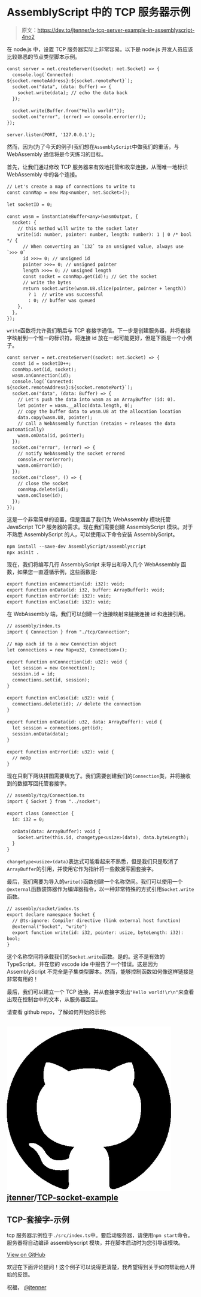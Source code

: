 # AssemblyScript 中的 TCP 服务器示例

> 原文：<https://dev.to/jtenner/a-tcp-server-example-in-assemblyscript-4no2>

在 node.js 中，设置 TCP 服务器实际上非常容易。以下是 node.js 开发人员应该比较熟悉的节点类型脚本示例。

```
const server = net.createServer((socket: net.Socket) => {
  console.log(`Connected: ${socket.remoteAddress}:${socket.remotePort}`);
  socket.on("data", (data: Buffer) => {
    socket.write(data); // echo the data back
  });

  socket.write(Buffer.from("Hello world!"));
  socket.on("error", (error) => console.error(err));
});

server.listen(PORT, '127.0.0.1'); 
```

然而，因为(为了今天的例子)我们想在`AssemblyScript`中做我们的重活，与 WebAssembly 通信将是今天练习的目标。

首先，让我们通过修改 TCP 服务器来有效地托管和枚举连接，从而唯一地标识 WebAssembly 中的各个连接。

```
// Let's create a map of connections to write to
const connMap = new Map<number, net.Socket>();

let socketID = 0;

const wasm = instantiateBuffer<any>(wasmOutput, {
  socket: {
    // this method will write to the socket later
    write(id: number, pointer: number, length: number): 1 | 0 /* bool */ {
      // When converting an `i32` to an unsigned value, always use `>>> 0`
      id >>>= 0; // unsigned id
      pointer >>>= 0; // unsigned pointer
      length >>>= 0; // unsigned length
      const socket = connMap.get(id)!; // Get the socket
      // write the bytes 
      return socket.write(wasm.U8.slice(pointer, pointer + length))
        ? 1  // write was successful 
        : 0; // buffer was queued
    },
  },
}); 
```

`write`函数将允许我们稍后与 TCP 套接字通信。下一步是创建服务器，并将套接字映射到一个惟一的标识符。将连接 id 放在一起可能更好，但是下面是一个小例子。

```
const server = net.createServer((socket: net.Socket) => {
  const id = socketID++;
  connMap.set(id, socket);
  wasm.onConnection(id);
  console.log(`Connected: ${socket.remoteAddress}:${socket.remotePort}`);
  socket.on("data", (data: Buffer) => {
    // Let's push the data into wasm as an ArrayBuffer (id: 0).
    let pointer = wasm.__alloc(data.length, 0); 
    // copy the buffer data to wasm.U8 at the allocation location
    data.copy(wasm.U8, pointer);
    // call a WebAssembly function (retains + releases the data automatically)
    wasm.onData(id, pointer);
  });
  socket.on("error", (error) => {
    // notify WebAssembly the socket errored
    console.error(error);
    wasm.onError(id); 
  });
  socket.on("close", () => {
    // close the socket
    connMap.delete(id);
    wasm.onClose(id);
  });
}); 
```

这是一个非常简单的设置，但是涵盖了我们为 WebAssembly 模块托管 JavaScript TCP 服务器的需求。现在我们需要创建 AssemblyScript 模块。对于不熟悉 AssemblyScript 的人，可以使用以下命令安装 AssemblyScript。

```
npm install --save-dev AssemblyScript/assemblyscript
npx asinit . 
```

现在，我们将编写几行 AssemblyScript 来导出和导入几个 WebAssembly 函数，如果您一直遵循示例，这些函数是:

```
export function onConnection(id: i32): void;
export function onData(id: i32, buffer: ArrayBuffer): void;
export function onError(id: i32): void;
export function onClose(id: i32): void; 
```

在 WebAssembly 端，我们可以创建一个连接映射来链接连接 id 和连接引用。

```
// assembly/index.ts
import { Connection } from "./tcp/Connection";

// map each id to a new Connection object
let connections = new Map<u32, Connection>();

export function onConnection(id: u32): void {
  let session = new Connection();
  session.id = id;
  connections.set(id, session);
}

export function onClose(id: u32): void {
  connections.delete(id); // delete the connection
}

export function onData(id: u32, data: ArrayBuffer): void {
  let session = connections.get(id);
  session.onData(data);
}

export function onError(id: u32): void {
  // noOp
} 
```

现在只剩下两块拼图需要填充了。我们需要创建我们的`Connection`类，并将接收到的数据写回托管套接字。

```
// assembly/tcp/Connection.ts
import { Socket } from "../socket";

export class Connection {
  id: i32 = 0;

  onData(data: ArrayBuffer): void {
    Socket.write(this.id, changetype<usize>(data), data.byteLength);
  }
} 
```

`changetype<usize>(data)`表达式可能看起来不熟悉，但是我们只是取消了`ArrayBuffer`的引用，并使用它作为指针将一些数据写回套接字。

最后，我们需要为导入的`write()`函数创建一个名称空间。我们可以使用一个`@external`函数装饰器作为编译器指令，以一种非常特殊的方式引用`Socket.write`函数。

```
// assembly/socket/index.ts
export declare namespace Socket {
  // @ts-ignore: Compiler directive (link external host function)
  @external("Socket", "write")
  export function write(id: i32, pointer: usize, byteLength: i32): bool;
} 
```

这个名称空间将承载我们的`Socket.write`函数。是的。这不是有效的 TypeScript，并在您的 vscode ide 中报告了一个错误。这是因为 AssemblyScript 不完全是子集类型脚本。然而，能够控制函数如何像这样链接是非常有用的！

最后，我们可以建立一个 TCP 连接，并从套接字发出`"Hello world!\r\n"`来查看出现在控制台中的文本，从服务器回显。

请查看 github repo，了解如何开始的示例:

## ![GitHub logo](img/375dfcc32199b4dedf2b526645c27ff7.png)[jtenner](https://github.com/jtenner)/[TCP-socket-example](https://github.com/jtenner/tcp-socket-example)

<article class="markdown-body entry-content p-5" itemprop="text">

# TCP-套接字-示例

tcp 服务器示例位于`./src/index.ts`中。要启动服务器，请使用`npm start`命令。服务器将自动编译 assemblyscript 模块，并在脚本启动时为您引导该模块。

</article>

[View on GitHub](https://github.com/jtenner/tcp-socket-example)

欢迎在下面评论提问！这个例子可以说得更清楚，我希望得到关于如何帮助他人开始的反馈。

祝福，
[@jtenner](https://dev.to/jtenner)